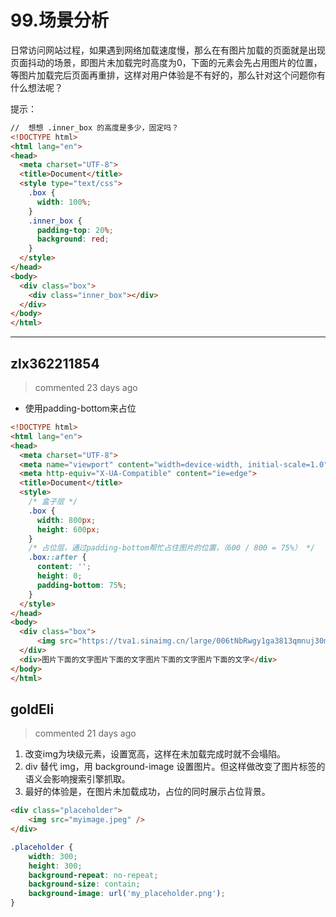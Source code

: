 
 # 99.场景分析 
 日常访问网站过程，如果遇到网络加载速度慢，那么在有图片加载的页面就是出现页面抖动的场景，即图片未加载完时高度为0，下面的元素会先占用图片的位置，等图片加载完后页面再重排，这样对用户体验是不有好的，那么针对这个问题你有什么想法呢？

提示：
```html
//  想想 .inner_box 的高度是多少，固定吗？
<!DOCTYPE html>
<html lang="en">
<head>
  <meta charset="UTF-8">
  <title>Document</title>
  <style type="text/css">
    .box {
      width: 100%;
    }
    .inner_box {
      padding-top: 20%;
      background: red;
    }
  </style>
</head>
<body>
  <div class="box">
    <div class="inner_box"></div>
  </div>
</body>
</html>
``` 
 ***
## zlx362211854 
 > commented 23 days ago 

* 使用padding-bottom来占位

```html
<!DOCTYPE html>
<html lang="en">
<head>
  <meta charset="UTF-8">
  <meta name="viewport" content="width=device-width, initial-scale=1.0">
  <meta http-equiv="X-UA-Compatible" content="ie=edge">
  <title>Document</title>
  <style>
    /* 盒子层 */
    .box {
      width: 800px;
      height: 600px;
    }
    /* 占位层，通过padding-bottom帮忙占住图片的位置，（600 / 800 = 75%） */
    .box::after {
      content: '';
      height: 0;
      padding-bottom: 75%;
    }
  </style>
</head>
<body>
  <div class="box">
      <img src="https://tva1.sinaimg.cn/large/006tNbRwgy1ga3813qmnuj30m80go0uk.jpg" alt="" class="img">
  </div>
  <div>图片下面的文字图片下面的文字图片下面的文字图片下面的文字</div>
</body>
</html>

```
## goldEli 
 > commented 21 days ago 

1. 改变img为块级元素，设置宽高，这样在未加载完成时就不会塌陷。
2. div 替代 img，用 background-image 设置图片。但这样做改变了图片标签的语义会影响搜索引擎抓取。
3. 最好的体验是，在图片未加载成功，占位的同时展示占位背景。


```html
<div class="placeholder">
    <img src="myimage.jpeg" />
</div>

```

```css
.placeholder {
    width: 300;
    height: 300;
    background-repeat: no-repeat;
    background-size: contain;
    background-image: url('my_placeholder.png');
}

```